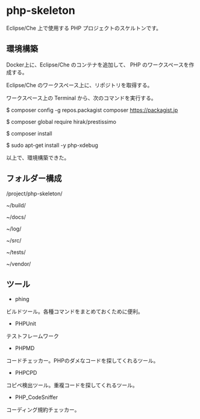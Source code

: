 # php-skeleton

Eclipse/Che 上で使用する PHP プロジェクトのスケルトンです。

## 環境構築

Docker上に、Eclipse/Che のコンテナを追加して、 PHP のワークスペースを作成する。

Eclipse/Che のワークスペース上に、リポジトリを取得する。

ワークスペース上の Terminal から、次のコマンドを実行する。

 $ composer config -g repos.packagist composer https://packagist.jp
 
 $ composer global require hirak/prestissimo
 
 $ composer install
 
 $ sudo apt-get install -y php-xdebug

以上で、環境構築できた。


## フォルダー構成

/project/php-skeleton/

~/build/

~/docs/

~/log/

~/src/

~/tests/

~/vendor/


## ツール

* phing

ビルドツール。各種コマンドをまとめておくために便利。

* PHPUnit

テストフレームワーク

* PHPMD

コードチェッカー。PHPのダメなコードを探してくれるツール。

* PHPCPD

コピペ検出ツール。重複コードを探してくれるツール。

* PHP_CodeSniffer

コーディング規約チェッカー。
 